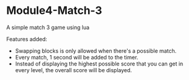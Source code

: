 # Module4-Match-3
A simple match 3 game using lua

Features added:
- Swapping blocks is only allowed when there's a possible match.
- Every match, 1 second will be added to the timer.
- Instead of displaying the highest possible score that you can get in every level, the overall score will be displayed.
